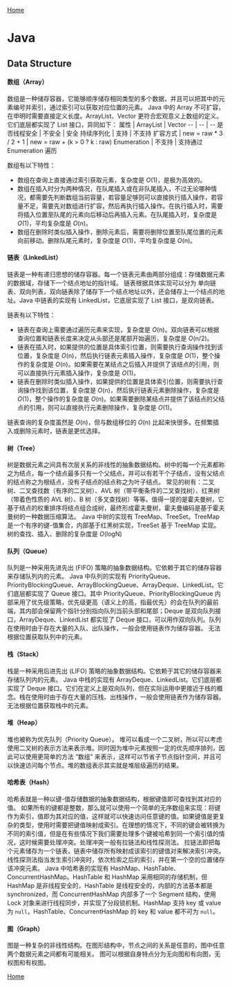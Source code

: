 [Home](../../README)

# Java

## Data Structure

#### 数组（Array）
数组是一种储存容器，它能够顺序储存相同类型的多个数据，并且可以把其中的元素编号并索引，通过索引可以获取对应位置的元素。
Java 中的 Array 不可扩容，在申明时需要直接定义长度。ArrayList、Vector 更符合宏观意义上数组的定义。它们底层都实现了 List 接口，异同如下：
属性 | ArrayList | Vector
-- | -- | --
是否线程安全 | 不安全 | 安全
持续序列化 | 支持 | 不支持
扩容方式 | new = raw * 3 / 2 + 1 | new = raw + (k > 0 ? k : raw)
Enumeration | 不支持 | 支持通过 Enumeration 遍历

数组有以下特性：
- 数组在查询上直接通过索引获取元素，复杂度是 *O*(1)，是极为高效的。
- 数组在插入时分为两种情况，在队尾插入或在非队尾插入，不过无论哪种情况，都需要先判断数组当前容量，若容量足够则可以直接执行插入操作，若容量不足，需要先对数组进行扩容，然后再执行插入操作。在执行插入时，需要将插入位置至队尾的元素向后移动后再插入元素。在队尾插入时，复杂度是 *O*(1)，平均复杂度是 *O*(n)。
- 数组在删除时类似插入操作，删除元素后，需要将删除位置至队尾位置的元素向前移动。删除队尾元素时，复杂度是 *O*(1)，平均复杂度是 *O*(n)。

#### 链表（LinkedList）
链表是一种有递归思想的储存容器。每一个链表元素由两部分组成：存储数据元素的数据域，存储下一个结点地址的指针域。
链表根据具体实现可以分为 单向链表、双向列表，双向链表除了储存下一个结点地址以外，还会储存上一个结点的地址。Java 中链表的实现有 LinkedList，它底层实现了 List 接口，是双向链表。

链表有以下特性：
- 链表在查询上需要通过遍历元素来实现，复杂度是 *O*(n)。双向链表可以根据查询位置和链表长度来决定从头部还是尾部开始遍历，复杂度是 *O*(n/2)。
- 链表在插入时，如果提供的位置是具体索引位置，则需要执行查询操作找到该位置，复杂度是 *O*(n)，然后执行链表元素插入操作，复杂度是 *O*(1)，整个操作的复杂度是 *O*(n)。如果需要在某结点之后插入并提供了该结点的引用，则可以直接执行元素插入操作，复杂度是 *O*(1)。
- 链表在删除时类似插入操作，如果提供的位置是具体索引位置，则需要执行查询操作找到该位置，复杂度是 *O*(n)，然后执行链表元素删除操作，复杂度是 *O*(1)，整个操作的复杂度是 *O*(n)。如果需要删除某结点并提供了该结点的父结点的引用，则可以直接执行元素删除操作，复杂度是 *O*(1)。

链表查询的复杂度虽然是 *O*(n)，但与数组移位的 *O*(n) 比起来快很多。在频繁插入或删除元素时，链表是更优选择。

#### 树（Tree）
树是数据元素之间具有次层关系的非线性的抽象数据结构。树中的每一个元素都称之为结点，每一个结点最多只有一个父结点，并可以有若干个子结点，没有父结点的结点称之为根结点，没有子结点的结点称之为叶子结点。
常见的树有：二叉树、二叉查找数（有序的二叉树）、AVL 树（带平衡条件的二叉查找树）、红黑树（带着色性质的 AVL 树）、B 树（多叉查找树）等等。值得一提的是霍夫曼树，它基于结点的权重排序将结点组合成树，最终形成霍夫曼树，霍夫曼编码是基于霍夫曼树的一种数据压缩算法。
Java 中树的实现有 TreeMap、TreeSet。TreeMap 是一个有序的键-值集合，内部基于红黑树实现，TreeSet 基于 TreeMap 实现。树的查找、插入、删除的复杂度是 *O*(logN)

#### 队列（Queue）
队列是一种采用先进先出 (FIFO) 策略的抽象数据结构。它依赖于其它的储存容器来存储队列内的元素。
Java 中队列的实现有 PriorityQueue、PriorityBlockingQueue、ArrayBlockingQueue、ArrayDeque、LinkedList。它们底层都实现了 Queue 接口。其中 PriorityQueue、PriorityBlockingQueue 内部采用了优先级策略，优先级更高（语义上的高，指最优先）的会在队列的最前端，其内部会保留两个指针分别指向队列当前头部和尾部；Deque 是双向队列接口，ArrayDeque、LinkedList 都实现了 Deque 接口，可以用作双向队列。队列在使用时由于存在大量的入队、出队操作，一般会使用链表作为储存容器。
无法根据位置获取队列中的元素。

#### 栈（Stack）
栈是一种采用后进先出 (LIFO) 策略的抽象数据结构。它依赖于其它的储存容器来存储队列内的元素。
Java 中栈的实现有 ArrayDeque、LinkedList。它们底层都实现了 Deque 接口。它们在定义上是双向队列，但在实际运用中更接近于栈的概念。栈在使用时由于存在大量的压栈、出栈操作，一般会使用链表作为储存容器。
无法根据位置获取栈中的元素。

#### 堆（Heap）
堆也被称为优先队列（Priority Queue）。
堆可以看成一个二叉树，所以可以考虑使用二叉树的表示方法来表示堆。同时因为堆中元素按照一定的优先顺序排列，因此可以使用更简单的方法 “数组” 来表示，这样可以节省子节点指针空间，并且可以快速访问每个节点。堆的数组表示其实就是堆层级遍历的结果。

#### 哈希表（Hash）
哈希表就是一种以键-值存储数据的抽象数据结构，根据键值即可查找到其对应的值。
如果所有的键都是整数，那么就可以使用一个简单的无序数组来实现：将键作为索引，值即为其对应的值，这样就可以快速访问任意键的值。如果键值是更复杂的类型，使用时需要把键值映射成索引。在理想的情况下，不同的键会被转换为不同的索引值，但是在有些情况下我们需要处理多个键被哈希到同一个索引值的情况，这时候需要处理冲突。处理冲突一般有拉链法和线性探测法。
拉链法即把每个元素储存为一个链表，链表中储存所有映射成该索引的键值对来解决索引冲突。线性探测法指当发生索引冲突时，依次检索之后的索引，并在第一个空的位置储存该冲突元素。
Java 中哈希表的实现有 HashMap、HashTable、ConcurrentHashMap。HashTable 和 HashMap 采用相同的存储机制，但 HashMap 是非线程安全的，HashTable 是线程安全的，内部的方法基本都是 synchronized，而 ConcurrentHashMap 内部多了一个 Segment 结构，使用 Lock 对象来进行线程同步，并实现了分段锁机制。HashMap 支持 key 或 value 为 `null`，HashTable、ConcurrentHashMap 的 key 和 value 都不可为 `null`。

#### 图（Graph）
图是一种复杂的非线性结构。在图形结构中，节点之间的关系是任意的，图中任意两个数据元素之间都有可能相关。
图可以根据自身特点分为无向图和有向图，无权图和有权图。

[Home](../../README)
